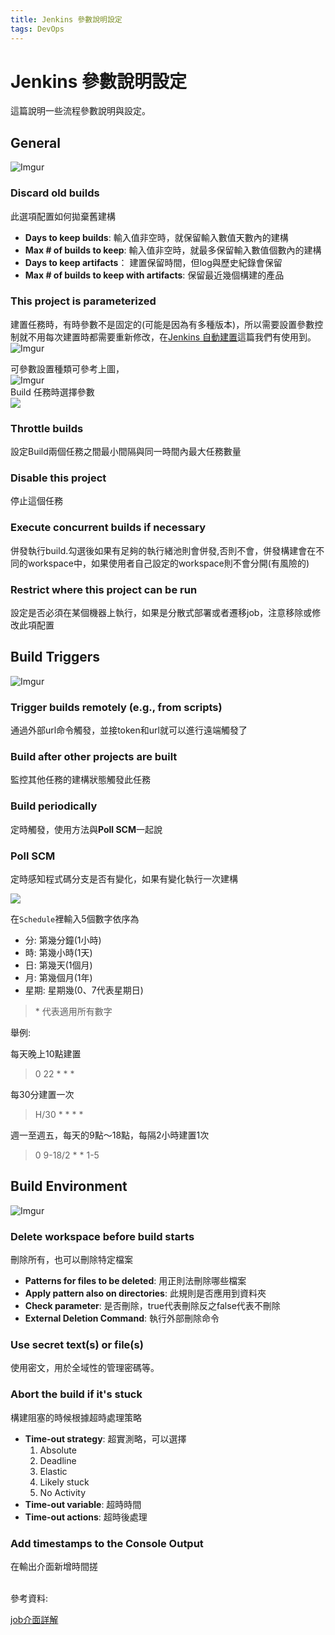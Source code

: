 ```yaml
---
title: Jenkins 參數說明設定
tags: DevOps
---
```


# Jenkins 參數說明設定
這篇說明一些流程參數說明與設定。

## General

![Imgur](https://i.imgur.com/gjHGGLA.png)

### Discard old builds

此選項配置如何拋棄舊建構
- **Days to keep builds**: 輸入值非空時，就保留輸入數值天數內的建構
- **Max # of builds to keep**: 輸入值非空時，就最多保留輸入數值個數內的建構
- **Days to keep artifacts**： 建置保留時間，但log與歷史紀錄會保留
- **Max # of builds to keep with artifacts**: 保留最近幾個構建的產品

### This project is parameterized
建置任務時，有時參數不是固定的(可能是因為有多種版本)，所以需要設置參數控制就不用每次建置時都需要重新修改，在[Jenkins 自動建置](Jenkins%20自動建置.md)這篇我們有使用到。
<br>
![Imgur](https://i.imgur.com/JLdZAiL.png)
<br>

可參數設置種類可參考上圖，
<br>
![Imgur](https://i.imgur.com/hcm5GCe.png)
<br>
Build 任務時選擇參數
<br>
![](https://i.imgur.com/1DduGBU.png)

### Throttle builds
設定Build兩個任務之間最小間隔與同一時間內最大任務數量

### Disable this project
停止這個任務

### Execute concurrent builds if necessary
併發執行build.勾選後如果有足夠的執行緒池則會併發,否則不會，併發構建會在不同的workspace中，如果使用者自己設定的workspace則不會分開(有風險的)

### Restrict where this project can be run
設定是否必須在某個機器上執行，如果是分散式部署或者遷移job，注意移除或修改此項配置

## Build Triggers

![Imgur](https://i.imgur.com/zN15w6t.png)

### Trigger builds remotely (e.g., from scripts)
通過外部url命令觸發，並接token和url就可以進行遠端觸發了

### Build after other projects are built
監控其他任務的建構狀態觸發此任務

### Build periodically
定時觸發，使用方法與**Poll SCM**一起說

### Poll SCM
定時感知程式碼分支是否有變化，如果有變化執行一次建構
<br>

![](https://i.imgur.com/JiTSjo4.png)

在`Schedule`裡輸入5個數字依序為

* 分: 第幾分鐘(1小時)
* 時: 第幾小時(1天)
* 日: 第幾天(1個月)
* 月: 第幾個月(1年)
* 星期: 星期幾(0、7代表星期日)

> \* 代表適用所有數字

舉例:

每天晚上10點建置

> 0 22 \* \* \*

每30分建置一次

> H/30 \* \* \* \*

週一至週五，每天的9點～18點，每隔2小時建置1次

> 0 9-18/2 \* \* 1-5

## Build Environment

![Imgur](https://i.imgur.com/SzPokmM.png)

### Delete workspace before build starts
刪除所有，也可以刪除特定檔案
- **Patterns for files to be deleted**: 用正則法刪除哪些檔案
- **Apply pattern also on directories**: 此規則是否應用到資料夾
- **Check parameter**: 是否刪除，true代表刪除反之false代表不刪除
- **External Deletion Command**: 執行外部刪除命令

### Use secret text(s) or file(s)
使用密文，用於全域性的管理密碼等。

### Abort the build if it's stuck
構建阻塞的時候根據超時處理策略
- **Time-out strategy**: 超實測略，可以選擇
    1. Absolute
    2. Deadline
    3. Elastic
    4. Likely stuck
    5. No Activity
- **Time-out variable**: 超時時間
- **Time-out actions**: 超時後處理

### Add timestamps to the Console Output
在輸出介面新增時間搓


<br>
參考資料: <br>

[job介面詳解](https://www.796t.com/content/1546795810.html)